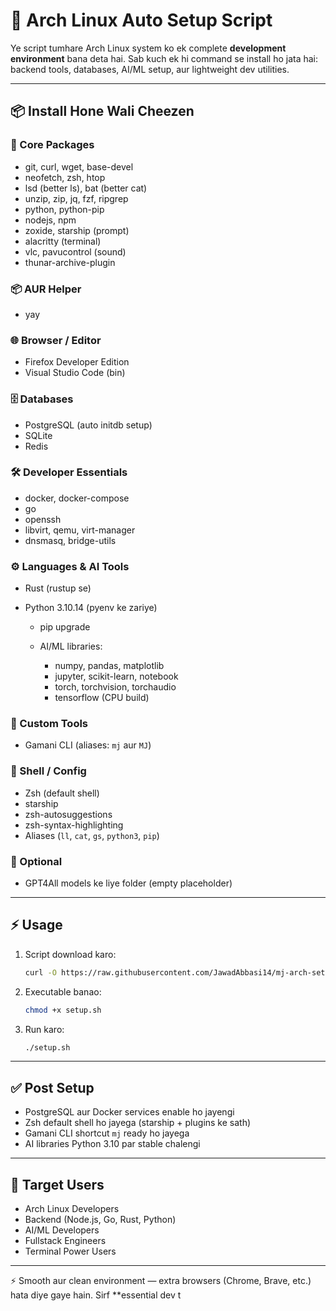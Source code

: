 # 🚀 Arch Linux Auto Setup Script

Ye script tumhare Arch Linux system ko ek complete **development environment** bana deta hai. Sab kuch ek hi command se install ho jata hai: backend tools, databases, AI/ML setup, aur lightweight dev utilities.

---

## 📦 Install Hone Wali Cheezen

### 🔧 Core Packages

* git, curl, wget, base-devel
* neofetch, zsh, htop
* lsd (better ls), bat (better cat)
* unzip, zip, jq, fzf, ripgrep
* python, python-pip
* nodejs, npm
* zoxide, starship (prompt)
* alacritty (terminal)
* vlc, pavucontrol (sound)
* thunar-archive-plugin

### 📦 AUR Helper

* yay

### 🌐 Browser / Editor

* Firefox Developer Edition
* Visual Studio Code (bin)

### 🗄 Databases

* PostgreSQL (auto initdb setup)
* SQLite
* Redis

### 🛠 Developer Essentials

* docker, docker-compose
* go
* openssh
* libvirt, qemu, virt-manager
* dnsmasq, bridge-utils

### ⚙️ Languages & AI Tools

* Rust (rustup se)
* Python 3.10.14 (pyenv ke zariye)

  * pip upgrade
  * AI/ML libraries:

    * numpy, pandas, matplotlib
    * jupyter, scikit-learn, notebook
    * torch, torchvision, torchaudio
    * tensorflow (CPU build)

### 🧰 Custom Tools

* Gamani CLI (aliases: `mj` aur `MJ`)

### 🎨 Shell / Config

* Zsh (default shell)
* starship
* zsh-autosuggestions
* zsh-syntax-highlighting
* Aliases (`ll`, `cat`, `gs`, `python3`, `pip`)

### 🧪 Optional

* GPT4All models ke liye folder (empty placeholder)

---

## ⚡ Usage

1. Script download karo:

   ```bash
   curl -O https://raw.githubusercontent.com/JawadAbbasi14/mj-arch-setup/main/setup.sh
   ```

2. Executable banao:

   ```bash
   chmod +x setup.sh
   ```

3. Run karo:

   ```bash
   ./setup.sh
   ```

---

## ✅ Post Setup

* PostgreSQL aur Docker services enable ho jayengi
* Zsh default shell ho jayega (starship + plugins ke sath)
* Gamani CLI shortcut `mj` ready ho jayega
* AI libraries Python 3.10 par stable chalengi

---

## 🎯 Target Users

* Arch Linux Developers
* Backend (Node.js, Go, Rust, Python)
* AI/ML Developers
* Fullstack Engineers
* Terminal Power Users

---

⚡ Smooth aur clean environment — extra browsers (Chrome, Brave, etc.) hata diye gaye hain. Sirf **essential dev t
